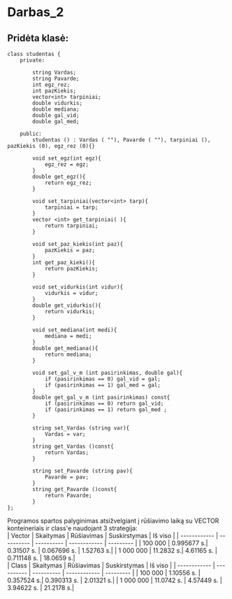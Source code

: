 # Darbas_2
## Pridėta klasė:<br>
```
class studentas {
    private:
    
        string Vardas;
        string Pavarde;
        int egz_rez;
        int pazKiekis;
        vector<int> tarpiniai;
        double vidurkis;
        double mediana;
        double gal_vid;
        double gal_med;

    public:
        studentas () : Vardas ( ""), Pavarde ( ""), tarpiniai (), pazKiekis (0), egz_rez (0){} 

        void set_egz(int egz){
            egz_rez = egz;
        }
        double get_egz(){
            return egz_rez;
        }

        void set_tarpiniai(vector<int> tarp){
            tarpiniai = tarp;
        }
        vector <int> get_tarpiniai( ){
            return tarpiniai;
        }

        void set_paz_kiekis(int paz){
            pazKiekis = paz;
        }
        int get_paz_kieki(){
            return pazKiekis;
        }

        void set_vidurkis(int vidur){
            vidurkis = vidur;
        }
        double get_vidurkis(){
            return vidurkis;
        }

        void set_mediana(int medi){
            mediana = medi;
        }
        double get_mediana(){
            return mediana;
        }

        void set_gal_v_m (int pasirinkimas, double gal){
            if (pasirinkimas == 0) gal_vid = gal;
            if (pasirinkimas == 1) gal_med = gal;
        }
        double get_gal_v_m (int pasirinkimas) const{
            if (pasirinkimas == 0) return gal_vid;
            if (pasirinkimas == 1) return gal_med ;
        }

        string set_Vardas (string var){
            Vardas = var;
        }
        string get_Vardas ()const{
            return Vardas;
        }

        string set_Pavarde (string pav){
            Pavarde = pav;
        }
        string get_Pavarde ()const{
            return Pavarde;
        }
};
```
Programos spartos palyginimas atsižvelgiant į rūšiavimo laiką su VECTOR konteineriais ir class'e naudojant 3 strategija:<br>
|    Vector    | Skaitymas  | Rūšiavimas | Suskirstymas |  Iš viso  |
| ------------ | ---------- | ---------- | ------------ | --------- |
|   100 000    | 0.995677 s.| 0.31507 s. | 0.067696 s.  | 1.52763 s.|
|   1 000 000  | 11.2832  s.| 4.61165 s. | 0.711148 s.  | 18.0659 s.|
<br>
|    Class     | Skaitymas  | Rūšiavimas | Suskirstymas |  Iš viso  |
| ------------ | ---------- | ---------- | ------------ | --------- |
|   100 000    | 1.10556 s. | 0.357524 s.| 0.390313 s.  | 2.01321 s.|
|   1 000 000  | 11.0742 s. | 4.57449 s. | 3.94622 s.   | 21.2178 s.|
